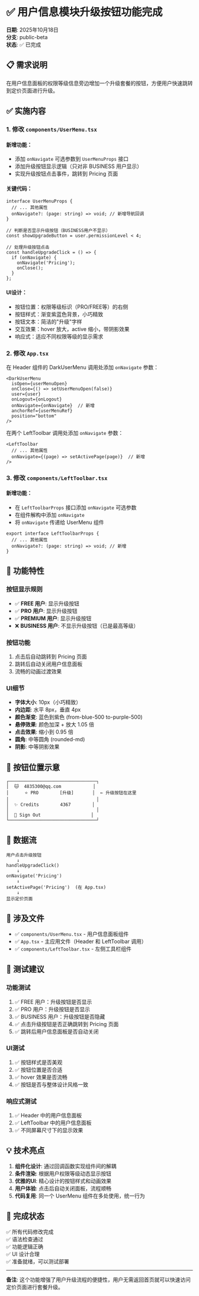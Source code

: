 # ✅ 用户信息模块升级按钮功能完成

**日期**: 2025年10月18日  
**分支**: public-beta  
**状态**: ✅ 已完成

## 📋 需求说明

在用户信息面板的权限等级信息旁边增加一个升级套餐的按钮，方便用户快速跳转到定价页面进行升级。

## ✅ 实施内容

### 1. 修改 `components/UserMenu.tsx`

#### 新增功能：
- 添加 `onNavigate` 可选参数到 `UserMenuProps` 接口
- 添加升级按钮显示逻辑（只对非 BUSINESS 用户显示）
- 实现升级按钮点击事件，跳转到 Pricing 页面

#### 关键代码：
```tsx
interface UserMenuProps {
  // ... 其他属性
  onNavigate?: (page: string) => void; // 新增导航回调
}

// 判断是否显示升级按钮（BUSINESS用户不显示）
const showUpgradeButton = user.permissionLevel < 4;

// 处理升级按钮点击
const handleUpgradeClick = () => {
  if (onNavigate) {
    onNavigate('Pricing');
    onClose();
  }
};
```

#### UI设计：
- 按钮位置：权限等级标识（PRO/FREE等）的右侧
- 按钮样式：渐变紫蓝色背景，小巧精致
- 按钮文本：简洁的"升级"字样
- 交互效果：hover 放大，active 缩小，带阴影效果
- 响应式：适应不同权限等级的显示需求

### 2. 修改 `App.tsx`

在 Header 组件的 DarkUserMenu 调用处添加 `onNavigate` 参数：

```tsx
<DarkUserMenu
  isOpen={userMenuOpen}
  onClose={() => setUserMenuOpen(false)}
  user={user}
  onLogout={onLogout}
  onNavigate={onNavigate}  // 新增
  anchorRef={userMenuRef}
  position="bottom"
/>
```

在两个 LeftToolbar 调用处添加 `onNavigate` 参数：

```tsx
<LeftToolbar 
  // ... 其他属性
  onNavigate={(page) => setActivePage(page)}  // 新增
/>
```

### 3. 修改 `components/LeftToolbar.tsx`

#### 新增功能：
- 在 `LeftToolbarProps` 接口添加 `onNavigate` 可选参数
- 在组件解构中添加 `onNavigate`
- 将 `onNavigate` 传递给 UserMenu 组件

```tsx
export interface LeftToolbarProps {
  // ... 其他属性
  onNavigate?: (page: string) => void; // 新增
}
```

## 🎯 功能特性

### 按钮显示规则
- ✅ **FREE 用户**: 显示升级按钮
- ✅ **PRO 用户**: 显示升级按钮
- ✅ **PREMIUM 用户**: 显示升级按钮
- ❌ **BUSINESS 用户**: 不显示升级按钮（已是最高等级）

### 按钮功能
1. 点击后自动跳转到 Pricing 页面
2. 跳转后自动关闭用户信息面板
3. 流畅的动画过渡效果

### UI细节
- **字体大小**: 10px（小巧精致）
- **内边距**: 水平 8px，垂直 4px
- **颜色渐变**: 蓝色到紫色 (from-blue-500 to-purple-500)
- **悬停效果**: 颜色加深 + 放大 1.05 倍
- **点击效果**: 缩小到 0.95 倍
- **圆角**: 中等圆角 (rounded-md)
- **阴影**: 中等阴影效果

## 📍 按钮位置示意

```
┌─────────────────────────────────┐
│  🐱  4835300@qq.com            │
│      ⭐ PRO        [升级]       │  ← 升级按钮在这里
│                                 │
│  ✨ Credits        4367        │
│                                 │
│  🚪 Sign Out                   │
└─────────────────────────────────┘
```

## 🔄 数据流

```
用户点击升级按钮
    ↓
handleUpgradeClick()
    ↓
onNavigate('Pricing')
    ↓
setActivePage('Pricing')  (在 App.tsx)
    ↓
显示定价页面
```

## 📁 涉及文件

- ✅ `components/UserMenu.tsx` - 用户信息面板组件
- ✅ `App.tsx` - 主应用文件（Header 和 LeftToolbar 调用）
- ✅ `components/LeftToolbar.tsx` - 左侧工具栏组件

## 🧪 测试建议

### 功能测试
1. ✅ FREE 用户：升级按钮是否显示
2. ✅ PRO 用户：升级按钮是否显示
3. ✅ BUSINESS 用户：升级按钮是否隐藏
4. ✅ 点击升级按钮是否正确跳转到 Pricing 页面
5. ✅ 跳转后用户信息面板是否自动关闭

### UI测试
1. ✅ 按钮样式是否美观
2. ✅ 按钮位置是否合适
3. ✅ hover 效果是否流畅
4. ✅ 按钮是否与整体设计风格一致

### 响应式测试
1. ✅ Header 中的用户信息面板
2. ✅ LeftToolbar 中的用户信息面板
3. ✅ 不同屏幕尺寸下的显示效果

## 💡 技术亮点

1. **组件化设计**: 通过回调函数实现组件间的解耦
2. **条件渲染**: 根据用户权限等级动态显示按钮
3. **优雅的UI**: 精心设计的按钮样式和动画效果
4. **用户体验**: 点击后自动关闭面板，流程顺畅
5. **代码复用**: 同一个 UserMenu 组件在多处使用，统一行为

## 🎉 完成状态

✅ 所有代码修改完成  
✅ 语法检查通过  
✅ 功能逻辑正确  
✅ UI 设计合理  
✅ 准备就绪，可以测试部署

---

**备注**: 这个功能增强了用户升级流程的便捷性，用户无需返回首页就可以快速访问定价页面进行套餐升级。

